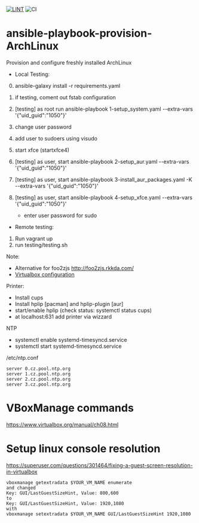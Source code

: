 [![LINT](https://github.com/kentahikaru/ansible-playbook-provision-ArchLinux/actions/workflows/lint.yaml/badge.svg?branch=main)](https://github.com/kentahikaru/ansible-playbook-provision-ArchLinux/actions/workflows/lint.yaml)
![CI](https://github.com/kentahikaru/ansible-playbook-provision-ArchLinux/workflows/CI/badge.svg)

# ansible-playbook-provision-ArchLinux
Provision and configure freshly installed ArchLinux
* Local Testing:

0. ansible-galaxy install -r requirements.yaml
1. if testing, coment out fstab configuration

2. [testing] as root run ansible-playbook 1-setup_system.yaml --extra-vars '{"uid_guid":"1050"}'

3. change user password
4. add user to sudoers using visudo

5. start xfce (startxfce4)
6. [testing] as user, start ansible-playbook 2-setup_aur.yaml --extra-vars '{"uid_guid":"1050"}'
7. [testing] as user, start ansible-playbook 3-install_aur_packages.yaml -K --extra-vars '{"uid_guid":"1050"}'
8. [testing] as user, start ansible-playbook 4-setup_xfce.yaml --extra-vars '{"uid_guid":"1050"}'
    * enter user password for sudo

* Remote testing:
1. Run vagrant up
2. run testing/testing.sh

Note:
* Alternative for foo2zjs   http://foo2zjs.rkkda.com/
* [Virtualbox configuration](https://www.virtualbox.org/manual/ch08.html)


Printer:
* Install cups
* Install hplip [pacman] and hplip-plugin [aur]
* start/enable hplip (check status: systemctl status cups)
* at localhost:631 add printer via wizzard

NTP
* systemctl enable systemd-timesyncd.service
* systemctl start systemd-timesyncd.service

/etc/ntp.conf
```
server 0.cz.pool.ntp.org
server 1.cz.pool.ntp.org
server 2.cz.pool.ntp.org
server 3.cz.pool.ntp.org
```

# VBoxManage commands
https://www.virtualbox.org/manual/ch08.html

# Setup linux console resolution
https://superuser.com/questions/301464/fixing-a-guest-screen-resolution-in-virtualbox

```
vboxmanage getextradata $YOUR_VM_NAME enumerate
and changed
Key: GUI/LastGuestSizeHint, Value: 800,600
to
Key: GUI/LastGuestSizeHint, Value: 1920,1080
with
vboxmanage setextradata $YOUR_VM_NAME GUI/LastGuestSizeHint 1920,1080
```

